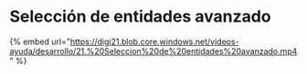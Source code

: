# Selección de entidades avanzado

{% embed url="https://digi21.blob.core.windows.net/videos-ayuda/desarrollo/21.%20Seleccion%20de%20entidades%20avanzado.mp4" %}



